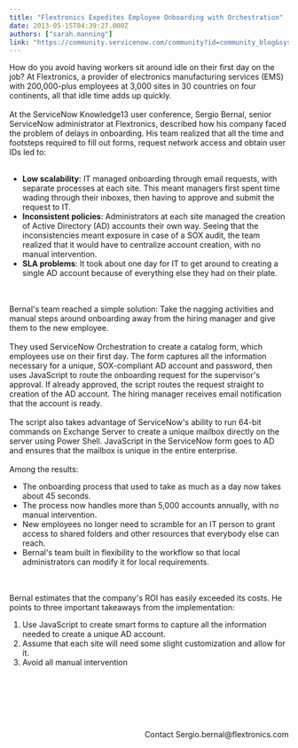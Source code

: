 ```yaml
---
title: "Flextronics Expedites Employee Onboarding with Orchestration"
date: 2013-05-15T04:39:27.000Z
authors: ["sarah.manning"]
link: "https://community.servicenow.com/community?id=community_blog&sys_id=1f8c6ae1dbd0dbc01dcaf3231f961942"
---
```

<p>How do you avoid having workers sit around idle on their first day on the job? At Flextronics, a provider of electronics manufacturing services (EMS) with 200,000-plus employees at 3,000 sites in 30 countries on four continents, all that idle time adds up quickly.<br /><br />At the ServiceNow Knowledge13 user conference, Sergio Bernal, senior ServiceNow administrator at Flextronics, described how his company faced the problem of delays in onboarding. His team realized that all the time and footsteps required to fill out forms, request network access and obtain user IDs led to:<br /><br /><ul><li><b>Low scalability</b>: IT managed onboarding through email requests, with separate processes at each site. This meant managers first spent time wading through their inboxes, then having to approve and submit the request to IT.</li><li><b>Inconsistent policies</b>: Administrators at each site managed the creation of Active Directory (AD) accounts their own way. Seeing that the inconsistencies meant exposure in case of a SOX audit, the team realized that it would have to centralize account creation, with no manual intervention.</li><li><b>SLA problems</b>: It took about one day for IT to get around to creating a single AD account because of everything else they had on their plate.</li></ul><br /><br />Bernal's team reached a simple solution: Take the nagging activities and manual steps around onboarding away from the hiring manager and give them to the new employee.<br /><br />They used ServiceNow Orchestration to create a catalog form, which employees use on their first day. The form captures all the information necessary for a unique, SOX-compliant AD account and password, then uses JavaScript to route the onboarding request for the supervisor's approval. If already approved, the script routes the request straight to creation of the AD account. The hiring manager receives email notification that the account is ready.<br /><br />The script also takes advantage of ServiceNow's ability to run 64-bit commands on Exchange Server to create a unique mailbox directly on the server using Power Shell. JavaScript in the ServiceNow form goes to AD and ensures that the mailbox is unique in the entire enterprise.<br /><br />Among the results:<br /><ul><li>The onboarding process that used to take as much as a day now takes about 45 seconds.</li><li>The process now handles more than 5,000 accounts annually, with no manual intervention.</li><li>New employees no longer need to scramble for an IT person to grant access to shared folders and other resources that everybody else can reach.</li><li>Bernal's team built in flexibility to the workflow so that local administrators can modify it for local requirements.</li></ul><br /><br />Bernal estimates that the company's ROI has easily exceeded its costs. He points to three important takeaways from the implementation:<br /><ol><li>Use JavaScript to create smart forms to capture all the information needed to create a unique AD account.</li><li>Assume that each site will need some slight customization and allow for it.</li><li>Avoid all manual intervention</li></ol><br /><br /><br /><br /><br /><p align="right">Contact Sergio.bernal@flextronics.com</p></p>